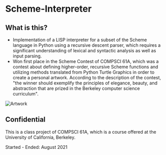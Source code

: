 # Scheme-Interpreter
## What is this?
- Implementation of a LISP interpreter for a subset of the Scheme language in Python using a recursive descent parser, which requires a significant understanding of lexical and syntactic analysis as well as input parsing. 
- Won first place in the Scheme Contest of COMPSCI 61A, which was a contest about defining higher-order, recursive Scheme functions and utilizing methods translated from Python Turtle Graphics in order to create a personal artwork. According to the description of the contest, "the winner should exemplify the principles of elegance, beauty, and abstraction that are prized in the Berkeley computer science curriculum".

![Artwork](https://i.imgur.com/Q7Jhvoa.png)
## Confidential
This is a class project of COMPSCI 61A, which is a course offered at the University of California, Berkeley.

Started - Ended: August 2021
